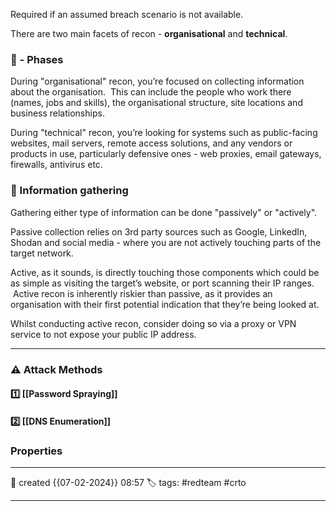Required if an assumed breach scenario is not available.

There are two main facets of recon - **organisational** and **technical**.

### 🚀 - Phases

During "organisational" recon, you’re focused on collecting information about the organisation.  This can include the people who work there (names, jobs and skills), the organisational structure, site locations and business relationships.

During "technical" recon, you’re looking for systems such as public-facing websites, mail servers, remote access solutions, and any vendors or products in use, particularly defensive ones - web proxies, email gateways, firewalls, antivirus etc.

### 📜 Information gathering

Gathering either type of information can be done "passively" or "actively".

Passive collection relies on 3rd party sources such as Google, LinkedIn, Shodan and social media - where you are not actively touching parts of the target network.

Active, as it sounds, is directly touching those components which could be as simple as visiting the target’s website, or port scanning their IP ranges.  Active recon is inherently riskier than passive, as it provides an organisation with their first potential indication that they’re being looked at.

Whilst conducting active recon, consider doing so via a proxy or VPN service to not expose your public IP address.

--- 
### ⚠ Attack Methods

####  1️⃣ [[Password Spraying]] 
#### 2️⃣  [[DNS Enumeration]]



### Properties
---
📆 created   {{07-02-2024}} 08:57
🏷️ tags: #redteam #crto   

---
